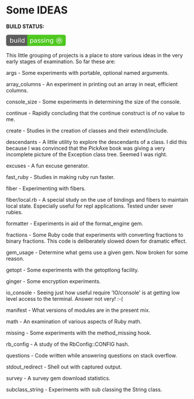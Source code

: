 # Some IDEAS

**BUILD STATUS:**

![CI Results](./manifest/somuchwinning.png)

This little grouping of projects is a place to store various ideas in the
very early stages of examination. So far these are:

args - Some experiments with portable, optional named arguments.

array_columns - An experiment in printing out an array in neat, efficient columns.

console_size - Some experiments in determining the size of the console.

continue - Rapidly concluding that the continue construct is of no value to me.

create - Studies in the creation of classes and their extend/include.

descendants - A little utility to explore the descendants of a class. I did this
because I was convinced that the PickAxe book was giving a very incomplete
picture of the Exception class tree. Seemed I was right.

excuses - A fun excuse generator.

fast_ruby - Studies in making ruby run faster.

fiber - Experimenting with fibers.

fiber/local.rb - A special study on the use of bindings and fibers to maintain
local state. Especially useful for repl applications. Tested under sever rubies.

formatter - Experiments in aid of the format_engine gem.

fractions - Some Ruby code that experiments with converting fractions to
binary fractions. This code is deliberately slowed down for dramatic effect.

gem_usage - Determine what gems use a given gem. Now broken for some reason.

getopt - Some experiments with the getoptlong facility.

ginger - Some encryption experiments.

io_console - Seeing just how useful require 'IO/console' is at getting low
level access to the terminal. Answer not very! :-(

manifest - What versions of modules are in the present mix.

math - An examination of various aspects of Ruby math.

missing - Some experiments with the method_missing hook.

rb_config - A study of the RbConfig::CONFIG hash.

questions - Code written while answering questions on stack overflow.

stdout_redirect - Shell out with captured output.

survey - A survey gem download statistics.

subclass_string - Experiments with sub classing the String class.
